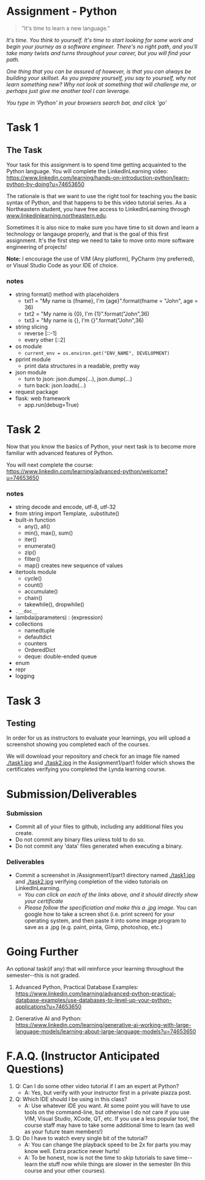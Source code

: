 # Assignment - Python

> "It's time to learn a new language."

*It's time. You think to yourself. It's time to start looking for some work and begin your journey as a software engineer. There's no right path, and you'll take many twists and turns throughout your career, but you will find your path.*

*One thing that you can be assured of however, is that you can always be building your skillset. As you prepare yourself, you say to yourself, why not learn something new? Why not look at something that will challenge me, or perhaps just give me another tool I can leverage.*

*You type in 'Python' in your browsers search bar, and click 'go'*



# Task 1

## The Task


Your task for this assignment is to spend time getting acquainted to the Python language. You will complete the LinkedInLearning video: https://www.linkedin.com/learning/hands-on-introduction-python/learn-python-by-doing?u=74653650 

The rationale is that we want to use the right tool for teaching you the basic syntax of Python, and that happens to be this video tutorial series. As a Northeastern student, 
you have free access to LinkedInLearning through www.linkedinlearning.northeastern.edu.

Sometimes it is also nice to make sure you have time to sit down and learn a technology or langauge properly, and that is the goal of this first assignment. It's the first step we need to take to move onto more software engineering of projects!

**Note:** I encourage the use of VIM (Any platform), PyCharm (my preferred), or Visual Studio Code as your IDE of choice. 

### notes
- string format() method with placeholders
	+ txt1 = "My name is {fname}, I'm {age}".format(fname = "John", age = 36)
	+ txt2 = "My name is {0}, I'm {1}".format("John",36)
	+ txt3 = "My name is {}, I'm {}".format("John",36)
- string slicing
	+ reverse [::-1]
	+ every other [::2]
- os module
	+ `current_env = os.environ.get("ENV_NAME", DEVELOPMENT)`
- pprint module
	+ print data structures in a readable, pretty way
- json module
	+ turn to json: json.dumps(...), json.dump(...)
	+ turn back: json.loads(...)
- request package
- flask: web framework
	+ app.run(debug=True)

# Task 2

Now that you know the basics of Python, your next task is to become more familiar with advanced features of Python. 

You will next complete the course: https://www.linkedin.com/learning/advanced-python/welcome?u=74653650

### notes
- string decode and encode, utf-8, utf-32
- from string import Template, .substitute()
- built-in function
	+ any(), all()
	+ min(), max(), sum()
	+ iter()
	+ enumerate()
	+ zip()
	+ filter()
	+ map() creates new sequence of values
- itertools module
	+ cycle()
	+ count()
	+ accumulate()
	+ chain()
	+ takewhile(), dropwhile()
-  `.__doc__`
-  lambda(parameters) : (expression)
-  collections
	+  namedtuple
	+  defaultdict
	+  counters
	+  OrderedDict
	+  deque: double-ended queue
- enum
- repr
- logging

# Task 3

## Testing

In order for us as instructors to evaluate your learnings, you will upload a screenshot showing you completed each of the courses. 

We will download your repository and check for an image file named [./task1.jpg](./task1.jpg) and [./task2.jpg](./task2.jpg) in the Assignment1/part1 folder which shows the certificates verifying you completed the Lynda learning course.

# Submission/Deliverables

### Submission

- Commit all of your files to github, including any additional files you create.
- Do not commit any binary files unless told to do so.
- Do not commit any 'data' files generated when executing a binary.

### Deliverables

- Commit a screenshot in /Assignment1/part1 directory named [./task1.jpg](./task1.jpg) and [./task2.jpg](./task2.jpg) verifying completion of the video tutorials on LinkedInLearning. 
	- *You can click on each of the links above, and it should directly show your certificate*
	- *Please follow the specificiation and make this a .jpg image.* You can google how to take a screen shot (i.e. print screen) for your operating system, and then paste it into some image program to save as a .jpg (e.g. paint, pinta, Gimp, photoshop, etc.)

# Going Further

An optional task(if any) that will reinforce your learning throughout the semester--this is not graded.

1. Advanced Python, Practical Database Examples: https://www.linkedin.com/learning/advanced-python-practical-database-examples/use-databases-to-level-up-your-python-applications?u=74653650

2. Generative AI and Python: https://www.linkedin.com/learning/generative-ai-working-with-large-language-models/learning-about-large-language-models?u=74653650

# F.A.Q. (Instructor Anticipated Questions)

1. Q: Can I do some other video tutorial if I am an expert at Python?
	- A: Yes, but verify with your instructor first in a private piazza post.
2. Q: Which IDE should I be using in this class?
	- A: Use whatever IDE you want. At some point you will have to use tools on the command-line, but otherwise I do not care if you use VIM, Visual Studio, XCode, QT, etc. If you use a less popular tool, the course staff may have to take some additional time to learn (as well as your future team members!)
3. Q: Do I have to watch every single bit of the tutorial?
	- A: You can change the playback speed to be 2x for parts you may know well. Extra practice never hurts!
	- A: To be honest, now is not the time to skip tutorials to save time--learn the stuff now while things are slower in the semester (In this course and your other courses).

